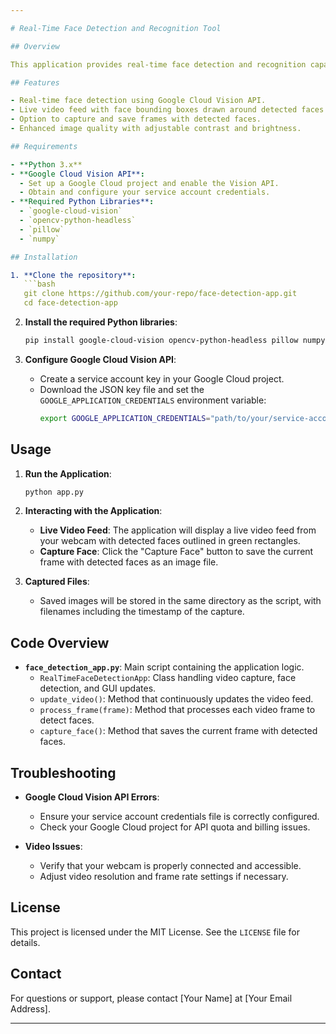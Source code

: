 ```yaml
---

# Real-Time Face Detection and Recognition Tool

## Overview

This application provides real-time face detection and recognition capabilities using the Google Cloud Vision API and OpenCV. It captures video from your webcam, detects faces, and allows you to capture and save frames with detected faces.

## Features

- Real-time face detection using Google Cloud Vision API.
- Live video feed with face bounding boxes drawn around detected faces.
- Option to capture and save frames with detected faces.
- Enhanced image quality with adjustable contrast and brightness.

## Requirements

- **Python 3.x**
- **Google Cloud Vision API**:
  - Set up a Google Cloud project and enable the Vision API.
  - Obtain and configure your service account credentials.
- **Required Python Libraries**:
  - `google-cloud-vision`
  - `opencv-python-headless`
  - `pillow`
  - `numpy`

## Installation

1. **Clone the repository**:
   ```bash
   git clone https://github.com/your-repo/face-detection-app.git
   cd face-detection-app
   ```

2. **Install the required Python libraries**:
   ```bash
   pip install google-cloud-vision opencv-python-headless pillow numpy
   ```

3. **Configure Google Cloud Vision API**:
   - Create a service account key in your Google Cloud project.
   - Download the JSON key file and set the `GOOGLE_APPLICATION_CREDENTIALS` environment variable:
     ```bash
     export GOOGLE_APPLICATION_CREDENTIALS="path/to/your/service-account-file.json"
     ```

## Usage

1. **Run the Application**:
   ```bash
   python app.py
   ```

2. **Interacting with the Application**:
   - **Live Video Feed**: The application will display a live video feed from your webcam with detected faces outlined in green rectangles.
   - **Capture Face**: Click the "Capture Face" button to save the current frame with detected faces as an image file.

3. **Captured Files**:
   - Saved images will be stored in the same directory as the script, with filenames including the timestamp of the capture.

## Code Overview

- **`face_detection_app.py`**: Main script containing the application logic.
  - `RealTimeFaceDetectionApp`: Class handling video capture, face detection, and GUI updates.
  - `update_video()`: Method that continuously updates the video feed.
  - `process_frame(frame)`: Method that processes each video frame to detect faces.
  - `capture_face()`: Method that saves the current frame with detected faces.

## Troubleshooting

- **Google Cloud Vision API Errors**:
  - Ensure your service account credentials file is correctly configured.
  - Check your Google Cloud project for API quota and billing issues.

- **Video Issues**:
  - Verify that your webcam is properly connected and accessible.
  - Adjust video resolution and frame rate settings if necessary.

## License

This project is licensed under the MIT License. See the `LICENSE` file for details.

## Contact

For questions or support, please contact [Your Name] at [Your Email Address].

---
```

